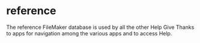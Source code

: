 # reference
The reference FileMaker database is used by all the other Help Give Thanks to apps for navigation among the various apps and to access Help.

